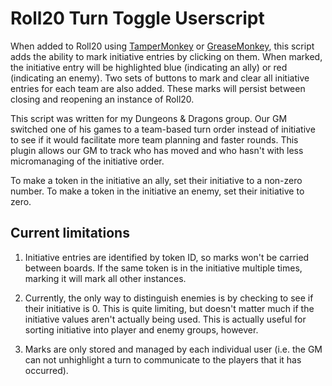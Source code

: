 # Roll20 Turn Toggle Userscript

When added to Roll20 using [TamperMonkey](https://tampermonkey.net/) or
[GreaseMonkey](https://addons.mozilla.org/en-US/firefox/addon/greasemonkey/), this script adds
the ability to mark initiative entries by clicking on them. When marked, the
initiative entry will be highlighted blue (indicating an ally) or red (indicating
an enemy). Two sets of buttons to mark and clear all initiative entries for each
team are also added. These marks will persist between closing and reopening an
instance of Roll20.

This script was written for my Dungeons & Dragons group. Our GM switched one
of his games to a team-based turn order instead of initiative to see if it would
facilitate more team planning and faster rounds. This plugin allows our GM to track
who has moved and who hasn't with less micromanaging of the initiative order.

To make a token in the initiative an ally, set their initiative to a non-zero number.
To make a token in the initiative an enemy, set their initiative to zero.

## Current limitations

1) Initiative entries are identified by token ID, so marks won't be carried between boards.
If the same token is in the initiative multiple times, marking it will mark all other instances.

2) Currently, the only way to distinguish enemies is by checking to see if their
initiative is 0. This is quite limiting, but doesn't matter much if the initiative values aren't
actually being used. This is actually useful for sorting initiative into player and enemy groups,
however.

3) Marks are only stored and managed by each individual user (i.e. the GM can not unhighlight
a turn to communicate to the players that it has occurred).
